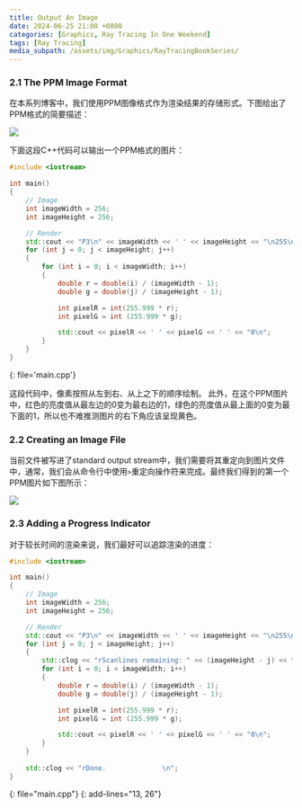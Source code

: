 ```yaml
---
title: Output An Image
date: 2024-06-25 21:00 +0800
categories: [Graphics, Ray Tracing In One Weekend]
tags: [Ray Tracing]
media_subpath: /assets/img/Graphics/RayTracingBookSeries/
---
```


### 2.1 The PPM Image Format

在本系列博客中，我们使用PPM图像格式作为渲染结果的存储形式。下图给出了PPM格式的简要描述：

![](fig-1.01-ppm.jpg)

下面这段C++代码可以输出一个PPM格式的图片：


```c++
#include <iostream>

int main()
{
    // Image
    int imageWidth = 256;
    int imageHeight = 256;

    // Render
    std::cout << "P3\n" << imageWidth << ' ' << imageHeight << "\n255\n";
    for (int j = 0; j < imageHeight; j++)
    {
        for (int i = 0; i < imageWidth; i++)
        {
            double r = double(i) / (imageWidth - 1);
            double g = double(j) / (imageHeight - 1);

            int pixelR = int(255.999 * r);
            int pixelG = int (255.999 * g);

            std::cout << pixelR << ' ' << pixelG << ' ' << "0\n";
        }
    }
}
```
{: file='main.cpp'} 

这段代码中，像素按照从左到右、从上之下的顺序绘制。 此外，在这个PPM图片中，红色的亮度值从最左边的0变为最右边的1，绿色的亮度值从最上面的0变为最下面的1，所以也不难推测图片的右下角应该呈现黄色。

### 2.2 Creating an Image File

当前文件被写进了standard output stream中，我们需要将其重定向到图片文件中，通常，我们会从命令行中使用`>`重定向操作符来完成。最终我们得到的第一个PPM图片如下图所示：

![](img-1.01-first-ppm-image.png)

### 2.3 Adding a Progress Indicator

对于较长时间的渲染来说，我们最好可以追踪渲染的进度：

```c++
#include <iostream>

int main()
{
    // Image
    int imageWidth = 256;
    int imageHeight = 256;

    // Render
    std::cout << "P3\n" << imageWidth << ' ' << imageHeight << "\n255\n";
    for (int j = 0; j < imageHeight; j++)
    {
        std::clog << "rScanlines remaining: " << (imageHeight - j) << "\n" << std::flush;
        for (int i = 0; i < imageWidth; i++)
        {
            double r = double(i) / (imageWidth - 1);
            double g = double(j) / (imageHeight - 1);

            int pixelR = int(255.999 * r);
            int pixelG = int (255.999 * g);

            std::cout << pixelR << ' ' << pixelG << ' ' << "0\n";
        }
    }
    
    std::clog << "rDone.              \n";
}
```
{: file="main.cpp"}
{: add-lines="13, 26"}
